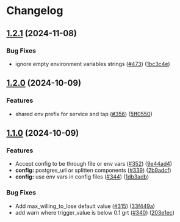 # Changelog

## [1.2.1](https://github.com/graphprotocol/indexer-rs/compare/indexer-config-v1.2.0...indexer-config-v1.2.1) (2024-11-08)


### Bug Fixes

* ignore empty environment variables strings ([#473](https://github.com/graphprotocol/indexer-rs/issues/473)) ([1bc3c4e](https://github.com/graphprotocol/indexer-rs/commit/1bc3c4e96584ef8977a133e03530cdcb801d2270))

## [1.2.0](https://github.com/graphprotocol/indexer-rs/compare/indexer-config-v1.1.0...indexer-config-v1.2.0) (2024-10-09)


### Features

* shared env prefix for service and tap ([#356](https://github.com/graphprotocol/indexer-rs/issues/356)) ([5ff0550](https://github.com/graphprotocol/indexer-rs/commit/5ff05500d86d04a4cbe53fe3c724404585e7647a))

## [1.1.0](https://github.com/graphprotocol/indexer-rs/compare/indexer-config-v1.0.0...indexer-config-v1.1.0) (2024-10-09)


### Features

* Accept config to be through file or env vars ([#352](https://github.com/graphprotocol/indexer-rs/issues/352)) ([9e44ad4](https://github.com/graphprotocol/indexer-rs/commit/9e44ad4fd04477e07dba4776f4a2de8a338f0f61))
* **config:** postgres_url or splitten components ([#339](https://github.com/graphprotocol/indexer-rs/issues/339)) ([2b9adcf](https://github.com/graphprotocol/indexer-rs/commit/2b9adcfa2cc3f4bc9024fb3604d0c85104a080d4))
* **config:** use env vars in config files ([#344](https://github.com/graphprotocol/indexer-rs/issues/344)) ([1db3adb](https://github.com/graphprotocol/indexer-rs/commit/1db3adb12325ffd75bc031fa6299031357eeb60a))


### Bug Fixes

* Add max_willing_to_lose default value ([#315](https://github.com/graphprotocol/indexer-rs/issues/315)) ([33f449a](https://github.com/graphprotocol/indexer-rs/commit/33f449acf55470e5bfe9713d8dcd424f79a7b702))
* add warn where trigger_value is below 0.1 grt ([#340](https://github.com/graphprotocol/indexer-rs/issues/340)) ([203e1ec](https://github.com/graphprotocol/indexer-rs/commit/203e1ec1f244467d944f8f0a02a653c05bf6105d))
